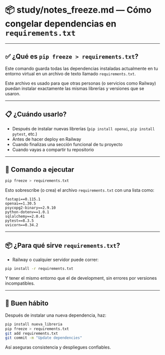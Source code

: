 # 📦 study/notes_freeze.md — Cómo congelar dependencias en `requirements.txt`

---

## ✅ ¿Qué es `pip freeze > requirements.txt`?

Este comando guarda todas las dependencias instaladas actualmente en tu entorno virtual en un archivo de texto llamado `requirements.txt`.

Este archivo es usado para que otras personas (o servicios como Railway) puedan instalar exactamente las mismas librerías y versiones que se usaron.

---

## 📋 ¿Cuándo usarlo?

- Después de instalar nuevas librerías (`pip install openai`, `pip install pytest`, etc.)
- Antes de hacer deploy en Railway
- Cuando finalizas una sección funcional de tu proyecto
- Cuando vayas a compartir tu repositorio

---

## 🧪 Comando a ejecutar

```bash
pip freeze > requirements.txt
```

Esto sobrescribe (o crea) el archivo `requirements.txt` con una lista como:

```
fastapi==0.115.1
openai==1.30.5
psycopg2-binary==2.9.10
python-dotenv==1.0.1
sqlalchemy==2.0.41
pytest==8.3.5
uvicorn==0.34.2
```

---

## 📦 ¿Para qué sirve `requirements.txt`?

- Railway o cualquier servidor puede correr:

```bash
pip install -r requirements.txt
```

Y tener el mismo entorno que el de development, sin errores por versiones incompatibles.

---

## 📌 Buen hábito

Después de instalar una nueva dependencia, haz:

```bash
pip install nueva_libreria
pip freeze > requirements.txt
git add requirements.txt
git commit -m "Update dependencies"
```

Así aseguras consistencia y despliegues confiables.